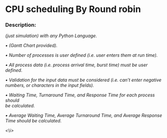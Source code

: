 
<h1>CPU scheduling By Round robin </h1>

<h3>Description: </h3>

<i>
(just simulation) with any Python Language.
  
• (Gantt Chart provided).

• Number of processes is user defined (i.e. user enters them at run time). 

• All process data (i.e. process arrival time, burst time) must be user defined.

• Validation for the input data must be considered (i.e. can’t enter negative \
    numbers, or characters in the input fields). 
    
• Waiting Time, Turnaround Time, and Response Time for each process should \
   be calculated. 

• Average Waiting Time, Average Turnaround Time, and Average Response \
   Time should be calculated. 
  
  
  <\i>

